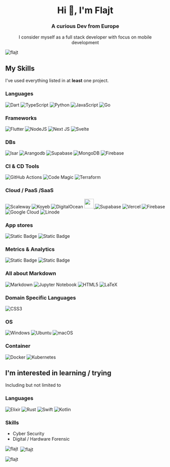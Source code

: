 <h1 align="center">Hi 👋, I'm Flajt</h1>
<h3 align="center">A curious Dev from Europe</h3>
<p align="center">I consider myself as a full stack developer with focus on mobile development</p>

<p align="left"> <img src="https://komarev.com/ghpvc/?username=flajt&label=Profile%20views&color=0e75b6&style=flat" alt="flajt" /> </p>

## My Skills
I've used everything listed in at **least** one project.
### Languages
![Dart](https://img.shields.io/badge/dart-%230175C2.svg?style=for-the-badge&logo=dart&logoColor=white)
![TypeScript](https://img.shields.io/badge/typescript-%23007ACC.svg?style=for-the-badge&logo=typescript&logoColor=white)
![Python](https://img.shields.io/badge/python-3670A0?style=for-the-badge&logo=python&logoColor=ffdd54)
![JavaScript](https://img.shields.io/badge/javascript-%23323330.svg?style=for-the-badge&logo=javascript&logoColor=%23F7DF1E)
![Go](https://img.shields.io/badge/go-%2300ADD8.svg?style=for-the-badge&logo=go&logoColor=white)

### Frameworks
![Flutter](https://img.shields.io/badge/Flutter-%2302569B.svg?style=for-the-badge&logo=Flutter&logoColor=white)
![NodeJS](https://img.shields.io/badge/node.js-6DA55F?style=for-the-badge&logo=node.js&logoColor=white)
![Next JS](https://img.shields.io/badge/Next-black?style=for-the-badge&logo=next.js&logoColor=white)
![Svelte](https://img.shields.io/badge/svelte-%23f1413d.svg?style=for-the-badge&logo=svelte&logoColor=white)

### DBs
![Isar](https://img.shields.io/badge/Isar-%2326c1ff?style=for-the-badge&logo=similarweb&logoColor=white)
![Arangodb](https://img.shields.io/badge/ArangoDB-%23DDE072?style=for-the-badge&logo=arangodb&logoColor=black)
![Supabase](https://img.shields.io/badge/Supabase-3ECF8E?style=for-the-badge&logo=supabase&logoColor=white)
![MongoDB](https://img.shields.io/badge/MongoDB-%234ea94b.svg?style=for-the-badge&logo=mongodb&logoColor=white)
![Firebase](https://img.shields.io/badge/Firebase-039BE5?style=for-the-badge&logo=Firebase&logoColor=white)

### CI & CD Tools
![GitHub Actions](https://img.shields.io/badge/github%20actions-%232671E5.svg?style=for-the-badge&logo=githubactions&logoColor=white)
![Code Magic](https://img.shields.io/badge/CodeMagic-%23F45E3F?style=for-the-badge&logo=codemagic&logoColor=white)
![Terraform](https://img.shields.io/badge/terraform-%235835CC.svg?style=for-the-badge&logo=terraform&logoColor=white)

### Cloud / PaaS /SaaS
![Scaleway](https://img.shields.io/badge/SCALEWAY-%234f0599.svg?style=for-the-badge&logo=scaleway&logoColor=white)
![Koyeb](https://img.shields.io/badge/Koyeb-black?style=for-the-badge&logo=koyeb&logoColor=white)
![DigitalOcean](https://img.shields.io/badge/DigitalOcean-%230167ff.svg?style=for-the-badge&logo=digitalOcean&logoColor=white)
<a target="_blank" href="https://fly.io"><img src="https://fly.io/phx/ui/images/favicon/apple-touch-icon-3e4c9ce127b5cd6f5516638d4bbf1dd5.png" width=30 height=30/>
<a/>
![Supabase](https://img.shields.io/badge/Supabase-3ECF8E?style=for-the-badge&logo=supabase&logoColor=white)
![Vercel](https://img.shields.io/badge/vercel-%23000000.svg?style=for-the-badge&logo=vercel&logoColor=white)
![Firebase](https://img.shields.io/badge/firebase-%23039BE5.svg?style=for-the-badge&logo=firebase)
![Google Cloud](https://img.shields.io/badge/GoogleCloud-%234285F4.svg?style=for-the-badge&logo=google-cloud&logoColor=white)
![Linode](https://img.shields.io/badge/linode-00A95C?style=for-the-badge&logo=linode&logoColor=white)


### App stores
![Static Badge](https://img.shields.io/badge/PlayStore-%23414141?style=for-the-badge&logo=googleplay&logoColor=white)
![Static Badge](https://img.shields.io/badge/appstore-%230D96F6?style=for-the-badge&logo=appstore&logoColor=white)

### Metrics & Analytics
![Static Badge](https://img.shields.io/badge/Sentry-white?style=for-the-badge&logo=sentry&logoColor=%23362D59)
![Static Badge](https://img.shields.io/badge/Mixpannel-%237856FF?style=for-the-badge&logo=mixpanel&logoColor=white)

### All about Markdown
![Markdown](https://img.shields.io/badge/markdown-%23000000.svg?style=for-the-badge&logo=markdown&logoColor=white)
![Jupyter Notebook](https://img.shields.io/badge/jupyter-%23FA0F00.svg?style=for-the-badge&logo=jupyter&logoColor=white)
![HTML5](https://img.shields.io/badge/html5-%23E34F26.svg?style=for-the-badge&logo=html5&logoColor=white)
![LaTeX](https://img.shields.io/badge/latex-%23008080.svg?style=for-the-badge&logo=latex&logoColor=white)

### Domain Specific Languages
![CSS3](https://img.shields.io/badge/css3-%231572B6.svg?style=for-the-badge&logo=css3&logoColor=white)

### OS
![Windows](https://img.shields.io/badge/Windows-0078D6?style=for-the-badge&logo=windows&logoColor=white)
![Ubuntu](https://img.shields.io/badge/Ubuntu-E95420?style=for-the-badge&logo=ubuntu&logoColor=white)
![macOS](https://img.shields.io/badge/mac%20os-000000?style=for-the-badge&logo=macos&logoColor=F0F0F0)

### Container
![Docker](https://img.shields.io/badge/docker-%230db7ed.svg?style=for-the-badge&logo=docker&logoColor=white)
![Kubernetes](https://img.shields.io/badge/kubernetes-%23326ce5.svg?style=for-the-badge&logo=kubernetes&logoColor=white)


## I'm interested in learning / trying

Including but not limited to

### Languages
![Elixir](https://img.shields.io/badge/elixir-%234B275F.svg?style=for-the-badge&logo=elixir&logoColor=white)
![Rust](https://img.shields.io/badge/rust-%23000000.svg?style=for-the-badge&logo=rust&logoColor=white)
![Swift](https://img.shields.io/badge/swift-F54A2A?style=for-the-badge&logo=swift&logoColor=white)
![Kotlin](https://img.shields.io/badge/kotlin-%237F52FF.svg?style=for-the-badge&logo=kotlin&logoColor=white)

### Skills
- Cyber Security
- Digital / Hardware Forensic




<p><img align="left" src="https://github-readme-stats.vercel.app/api/top-langs?username=flajt&show_icons=true&locale=en&layout=compact&count_private=true" alt="flajt" /></p>

<p>&nbsp;<img align="center" src="https://github-readme-stats.vercel.app/api?username=flajt&count_private=true&show_icons=true&locale=en" alt="flajt" /></p>

<p><img align="center" src="https://github-readme-streak-stats.herokuapp.com/?user=flajt&" alt="flajt" /></p>


